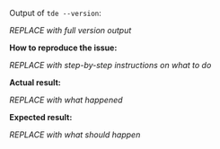 Output of `tde --version`:

_REPLACE with full version output_

**How to reproduce the issue:**

_REPLACE with step-by-step instructions on what to do_

**Actual result:**

_REPLACE with what happened_

**Expected result:**

_REPLACE with what should happen_
